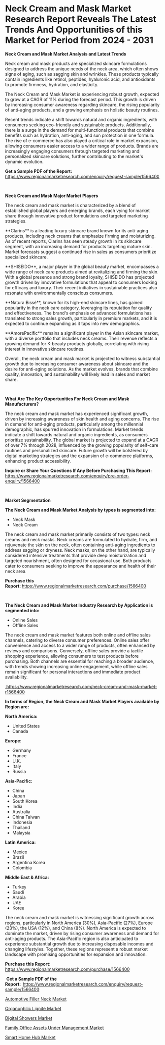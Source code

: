 <p><h1>Neck Cream and Mask Market Research Report Reveals The Latest Trends And Opportunities of this Market for Period from 2024 - 2031</h1></p><p><strong>Neck Cream and Mask Market Analysis and Latest Trends</strong></p>
<p><p>Neck cream and mask products are specialized skincare formulations designed to address the unique needs of the neck area, which often shows signs of aging, such as sagging skin and wrinkles. These products typically contain ingredients like retinol, peptides, hyaluronic acid, and antioxidants to promote firmness, hydration, and elasticity.</p><p>The Neck Cream and Mask Market is experiencing robust growth, expected to grow at a CAGR of 11% during the forecast period. This growth is driven by increasing consumer awareness regarding skincare, the rising popularity of anti-aging products, and a growing emphasis on holistic beauty routines. </p><p>Recent trends indicate a shift towards natural and organic ingredients, with consumers seeking eco-friendly and sustainable products. Additionally, there is a surge in the demand for multi-functional products that combine benefits such as hydration, anti-aging, and sun protection in one formula. The rise of e-commerce has also played a critical role in market expansion, allowing consumers easier access to a wider range of products. Brands are increasingly engaging consumers through targeted marketing and personalized skincare solutions, further contributing to the market's dynamic evolution.</p></p>
<p><strong>Get a Sample PDF of the Report:&nbsp;</strong> <a href="https://www.regionalmarketresearch.com/enquiry/request-sample/1566400">https://www.regionalmarketresearch.com/enquiry/request-sample/1566400</a></p>
<p>&nbsp;</p>
<p><strong>Neck Cream and Mask Major Market Players</strong></p>
<p><p>The neck cream and mask market is characterized by a blend of established global players and emerging brands, each vying for market share through innovative product formulations and targeted marketing strategies.</p><p>**Clarins** is a leading luxury skincare brand known for its anti-aging products, including neck creams that emphasize firming and moisturizing. As of recent reports, Clarins has seen steady growth in its skincare segment, with an increasing demand for products targeting mature skin. Market forecasts suggest a continued rise in sales as consumers prioritize specialized skincare.</p><p>**SHISEIDO**, a major player in the global beauty market, encompasses a wide range of neck care products aimed at revitalizing and firming the skin. With a global presence and strong brand loyalty, SHISEIDO has projected growth driven by innovative formulations that appeal to consumers looking for efficacy and luxury. Their recent initiatives in sustainable practices also resonate with environmentally conscious consumers.</p><p>**Natura Bissé**, known for its high-end skincare lines, has gained popularity in the neck care category, leveraging its reputation for quality and effectiveness. The brand's emphasis on advanced formulations has translated to strong sales growth, particularly in premium markets, and it is expected to continue expanding as it taps into new demographics.</p><p>**AmorePacific** remains a significant player in the Asian skincare market, with a diverse portfolio that includes neck creams. Their revenue reflects a growing demand for K-beauty products globally, correlating with rising interest in innovative skincare routines.</p><p>Overall, the neck cream and mask market is projected to witness substantial growth due to increasing consumer awareness about skincare and the desire for anti-aging solutions. As the market evolves, brands that combine quality, innovation, and sustainability will likely lead in sales and market share.</p></p>
<p>&nbsp;</p>
<p><strong>What Are The Key Opportunities For Neck Cream and Mask Manufacturers?</strong></p>
<p><p>The neck cream and mask market has experienced significant growth, driven by increasing awareness of skin health and aging concerns. The rise in demand for anti-aging products, particularly among the millennial demographic, has spurred innovation in formulations. Market trends indicate a shift towards natural and organic ingredients, as consumers prioritize sustainability. The global market is projected to expand at a CAGR of over 7% through 2028, influenced by the growing popularity of self-care routines and personalized skincare. Future growth will be bolstered by digital marketing strategies and the expansion of e-commerce platforms, enhancing product accessibility.</p></p>
<p><strong>Inquire or Share Your Questions If Any Before Purchasing This Report:</strong> <a href="https://www.regionalmarketresearch.com/enquiry/pre-order-enquiry/1566400">https://www.regionalmarketresearch.com/enquiry/pre-order-enquiry/1566400</a></p>
<p>&nbsp;</p>
<p><strong>Market Segmentation</strong></p>
<p><strong>The Neck Cream and Mask Market Analysis by types is segmented into:</strong></p>
<p><ul><li>Neck Mask</li><li>Neck Cream</li></ul></p>
<p><p>The neck cream and mask market primarily consists of two types: neck creams and neck masks. Neck creams are formulated to hydrate, firm, and rejuvenate the skin on the neck, often containing anti-aging ingredients to address sagging or dryness. Neck masks, on the other hand, are typically considered intensive treatments that provide deep moisturization and targeted nourishment, often designed for occasional use. Both products cater to consumers seeking to improve the appearance and health of their neck area.</p></p>
<p><strong>Purchase this Report:&nbsp;</strong><a href="https://www.regionalmarketresearch.com/purchase/1566400">https://www.regionalmarketresearch.com/purchase/1566400</a></p>
<p>&nbsp;</p>
<p><strong>The Neck Cream and Mask Market Industry Research by Application is segmented into:</strong></p>
<p><ul><li>Online Sales</li><li>Offline Sales</li></ul></p>
<p><p>The neck cream and mask market features both online and offline sales channels, catering to diverse consumer preferences. Online sales offer convenience and access to a wider range of products, often enhanced by reviews and comparisons. Conversely, offline sales provide a tactile shopping experience, allowing consumers to test products before purchasing. Both channels are essential for reaching a broader audience, with trends showing increasing online engagement, while offline sales remain significant for personal interactions and immediate product availability.</p></p>
<p><a href="https://www.regionalmarketresearch.com/neck-cream-and-mask-market-r1566400">&nbsp;https://www.regionalmarketresearch.com/neck-cream-and-mask-market-r1566400</a></p>
<p><strong>In terms of Region, the Neck Cream and Mask Market Players available by Region are:</strong></p>
<p>
    <p> <strong> North America: </strong>
        <ul>
            <li>United States</li>
            <li>Canada</li>
        </ul>
        </p> 
    <p> <strong> Europe: </strong>
        <ul>
            <li>Germany</li>
            <li>France</li>
            <li>U.K.</li>
            <li>Italy</li>
            <li>Russia</li>
        </ul>
        </p> 
    <p> <strong> Asia-Pacific: </strong>
        <ul>
            <li>China</li>
            <li>Japan</li>
            <li>South Korea</li>
            <li>India</li>
            <li>Australia</li>
            <li>China Taiwan</li>
            <li>Indonesia</li>
            <li>Thailand</li>
            <li>Malaysia</li>
        </ul>
        </p> 
    <p> <strong> Latin America: </strong>
        <ul>
            <li>Mexico</li>
            <li>Brazil</li>
            <li>Argentina Korea</li>
            <li>Colombia</li>
        </ul>
        </p> 
    <p> <strong> Middle East & Africa: </strong>
        <ul>
            <li>Turkey</li>
            <li>Saudi</li>
            <li>Arabia</li>
            <li>UAE</li>
            <li>Korea</li>
        </ul>
    </p>
    </p>
<p><p>The neck cream and mask market is witnessing significant growth across regions, particularly in North America (30%), Asia-Pacific (27%), Europe (23%), the USA (12%), and China (8%). North America is expected to dominate the market, driven by rising consumer awareness and demand for anti-aging products. The Asia-Pacific region is also anticipated to experience substantial growth due to increasing disposable incomes and changing lifestyles. Together, these regions represent a robust market landscape with promising opportunities for expansion and innovation.</p></p>
<p><strong>Purchase this Report: </strong><a href="https://www.regionalmarketresearch.com/purchase/1566400">https://www.regionalmarketresearch.com/purchase/1566400</a></p>
<p>&nbsp;<strong>Get a Sample PDF of the Report:&nbsp;&nbsp;</strong><a href="https://www.regionalmarketresearch.com/enquiry/request-sample/1566400">https://www.regionalmarketresearch.com/enquiry/request-sample/1566400</a></p>
<p><strong></strong></p>
<p><p><a href="https://medium.com/@saturn.6/how-will-the-automotive-filler-neck-market-evolve-a0a5480df52b?postPublishedType=repub">Automotive Filler Neck Market</a></p><p><a href="https://issuu.com/reportprime-2/docs/organophilic-lignite-market-size-20_3b909307f19ee6">Organophilic Lignite Market</a></p><p><a href="https://www.linkedin.com/pulse/future-ready-strategic-insights-global-digital-showers-market-ljauc?trackingId=OwuiCdFcQkS%2BYjdzRSPSeg%3D%3D">Digital Showers Market</a></p><p><a href="https://issuu.com/reportprime-2/docs/family-office-assets-under-manageme_731934615c6f4c">Family Office Assets Under Management Market</a></p><p><a href="https://www.linkedin.com/pulse/smart-home-hub-market-industry-trends-forecast-period-1dize?trackingId=0wBYNEYcTzWUUQHcKelKoQ%3D%3D">Smart Home Hub Market</a></p></p>
